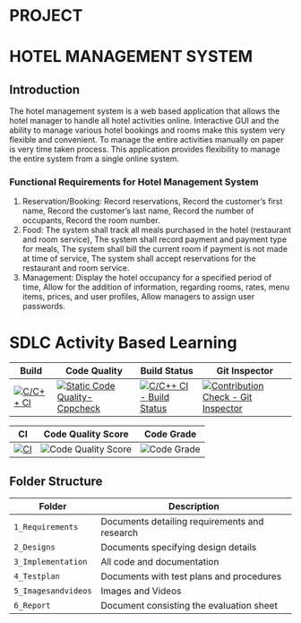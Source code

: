 # PROJECT

# HOTEL MANAGEMENT SYSTEM

## Introduction


The hotel management system is a web based application that allows the hotel manager to handle all hotel  activities online. Interactive GUI and the ability to manage various hotel bookings and rooms make this
system very flexible and convenient. To manage the entire activities manually on paper is very time taken process. This application provides flexibility to manage the entire system from a single online system.



### Functional Requirements for Hotel Management System
   1. Reservation/Booking:
      Record reservations,
      Record the customer’s first name,
      Record the customer’s last name,
      Record the number of occupants,
      Record the room number.
  2.  Food:
      The system shall track all meals purchased in the hotel (restaurant and room service),
      The system shall record payment and payment type for meals,
      The system shall bill the current room if payment is not made at time of service,
      The system shall accept reservations for the restaurant and room service.
  3.  Management:
      Display the hotel occupancy for a specified period of time,
      Allow for the addition of information, regarding rooms, rates, menu items, prices, and user profiles,
      Allow managers to assign user passwords.


      

# SDLC Activity Based Learning


Build | Code Quality | Build Status | Git Inspector
|---------|------------|-----------|----------
[![C/C++ CI](https://github.com/harsha6534/M1_Game_Rubiks.git/actions/workflows/c-build.yml/badge.svg)](https://github.com/harsha6534/M1_Game_Rubiks.git/actions/workflows/c-build.yml)|[![Static Code Quality- Cppcheck](https://github.com/harsha6534/M1_Game_Rubiks.git/actions/workflows/main.yml/badge.svg)](https://github.com/harsha6534/M1_Game_Rubiks.git/actions/workflows/main.yml)|[![C/C++ CI - Build Status](https://github.com/harsha6534/M1_Game_Rubiks.git/actions/workflows/c.yml/badge.svg)](https://github.com/harsha6534/M1_Game_Rubiks.git/actions/workflows/c.yml)|[![Contribution Check - Git Inspector](https://github.com/harsha6534/M1_Game_Rubiks.git/actions/workflows/Gitinspector.yml/badge.svg)](https://github.com/harsha6534/M1_Game_Rubiks.git/actions/workflows/Gitinspector.yml)





CI | Code Quality Score | Code Grade
|---------|------------|-----------
[![CI](https://github.com/harsha6534/M1_Game_Rubiks.git/actions/workflows/main2.yml/badge.svg)](https://github.com/harsha6534/M1_Game_Rubiks.git/actions/workflows/main2.yml)|![Code Quality Score](https://www.code-inspector.com/project/24936/score/svg)|![Code Grade](https://www.code-inspector.com/project/24936/status/svg)

      
      
      
      
## Folder Structure
Folder             | Description
-------------------| -----------------------------------------
`1_Requirements`   | Documents detailing requirements and research
`2_Designs`         | Documents specifying design details
`3_Implementation` | All code and documentation
`4_Testplan`      | Documents with test plans and procedures
`5_Imagesandvideos`   | Images and Videos 
`6_Report`   | Document consisting the evaluation sheet 

                                  
